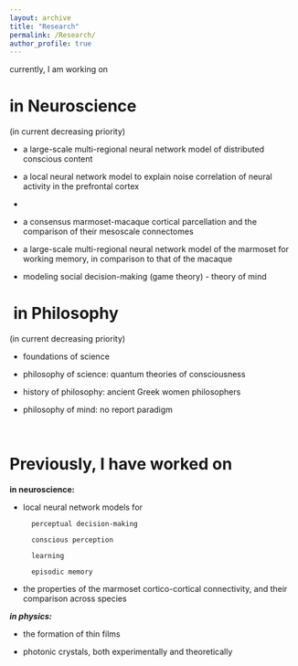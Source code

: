 ```yaml
---
layout: archive
title: "Research"
permalink: /Research/
author_profile: true
---
```



currently, I am working on
 

in Neuroscience
===
(in current decreasing priority)  

- a large-scale multi-regional neural network model of distributed conscious content  

- a local neural network model to explain noise correlation of neural activity in the prefrontal cortex
- 
- a consensus marmoset-macaque cortical parcellation and the comparison of their mesoscale connectomes  

- a large-scale multi-regional neural network model of the marmoset for working   memory, in comparison to that of the macaque  

- modeling social decision-making (game theory) - theory of mind  

​
in Philosophy
====
(in current decreasing priority)  

- foundations of science  

- philosophy of science: quantum theories of consciousness  

- history of philosophy: ancient Greek women philosophers  

- philosophy of mind: no report paradigm  

​

Previously, I have worked on
====

 
**in neuroscience:**

- local neural network models for  

        perceptual decision-making  

        conscious perception  

        learning  

        episodic memory  

- the properties of the marmoset cortico-cortical connectivity, and their comparison across species  


***in physics:***

- the formation of thin films  

- photonic crystals, both experimentally and theoretically  

